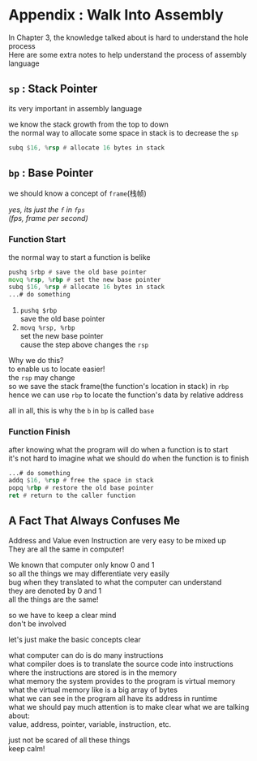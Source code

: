 # Appendix : Walk Into Assembly

In Chapter 3, the knowledge talked about is hard to understand the hole process  
Here are some extra notes to help understand the process of assembly language  

## `sp` : Stack Pointer

its very important in assembly language  

we know the stack growth from the top to down  
the normal way to allocate some space in stack is to decrease the `sp`  

```asm
subq $16, %rsp # allocate 16 bytes in stack
```

## `bp` : Base Pointer

we should know a concept of `frame`(栈帧)  

*yes, its just the `f` in `fps`*  
*(fps, frame per second)*  

### Function Start

the normal way to start a function is belike  

```asm
pushq $rbp # save the old base pointer
movq %rsp, %rbp # set the new base pointer
subq $16, %rsp # allocate 16 bytes in stack
...# do something
```

1. `pushq $rbp`  
    save the old base pointer  
2. `movq %rsp, %rbp`  
    set the new base pointer  
    cause the step above changes the `rsp`  

Why we do this?  
to enable us to locate easier!  
the `rsp` may change  
so we save the stack frame(the function's location in stack) in `rbp`  
hence we can use `rbp` to locate the function's data by relative address  

all in all, this is why the `b` in `bp` is called `base`  

### Function Finish

after knowing what the program will do when a function is to start  
it's not hard to imagine what we should do when the function is to finish  

```asm
...# do something
addq $16, %rsp # free the space in stack
popq %rbp # restore the old base pointer
ret # return to the caller function
```

## A Fact That Always Confuses Me

Address and Value even Instruction are very easy to be mixed up  
They are all the same in computer!  

We known that computer only know 0 and 1  
so all the things we may differentiate very easily  
bug when they translated to what the computer can understand  
they are denoted by 0 and 1  
all the things are the same!  

so we have to keep a clear mind  
don't be involved  

let's just make the basic concepts clear  

what computer can do is do many instructions  
what compiler does is to translate the source code into instructions  
where the instructions are stored is in the memory  
what memory the system provides to the program is virtual memory  
what the virtual memory like is a big array of bytes  
what we can see in the program all have its address in runtime  
what we should pay much attention is to make clear what we are talking about:  
    value, address, pointer, variable, instruction, etc.  

just not be scared of all these things  
keep calm!  

